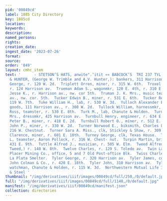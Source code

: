 ```yaml
---
pid: '00849cd'
label: 1885 City Directory
key: 1885cd
location: 
keywords: 
description: 
named_persons: 
rights: 
creation_date: 
ingest_date: '2023-07-26'
format: 
source: 
order: '849'
layout: cmhc_item
text: '      - STETSON’S HATS, anwite".‘itit «« BABCOCK’S  TRI 237 TYL     TRIMBLE
  & HUNTER, (George W. Trimble and A.V. Hunter,): bankers, 311 Harrison av.  Trippett
  George, r. 120 W. 2d.  Triplett Orren, miner, r. 315 W. 6th.  Troxel Albert, miner,
  r. 124 Harrison av.  Trueman Adam S., wagonmkr, 120 E. 4th, r. 310 E. 14th.  Truman
  Jesse K., r. Harrison av., nw. cor 5th.  Truman J. K. Mrs., music teacher, r. Harrison
  av., nw. cor. 5th.  Tucker Edwin B., miner, r. 531 E. 6th.  Tucker Reese H., r.
  119 W. 7th.  Tuke William H., lab, r. 530 W. 3d.  Yulloch Alexander E., second-hand
  goods, 111 Harrison av., r. 308 W. 2d.  Tullock William, harnessmkr, E. M. De. Lappe.  Tupman
  Ross, teamster, r. 530 E. 8th.  Turk M., lab, Chanute & Holden.  Turnbull Cornelia
  Mrs., dressmkr, 425 Harrison av.  Turnbull Henry, engineer, r. 634 E. 4th.  Turnbull
  Peter B., miner, r. 418 E. 2d.  Turnbull Robert O., miner, r. 512 E. 3d.  Turner
  John P., miner, r. 330 W. 2d.  Turner Norwood E., biksmith, Charles Leitzmann, r.
  216 W. Chestnut.  Turner Sara A. Miss., clk, Stickley & Shaw, r. 309 E. 6th.  Turney
  Clarence, miner, r. 601 E. 10th.  Turney George, clk, Texas House.  Turnipseed Aaron
  L, teamster, Aaron Pollock, r. 316 W. Chest- nut.  Turpin Martin, brickmason, r.
  431 E. 9th.  Tuttle Alfred J., musician, r. 505 W. Elm.  Tweed Alfred, (Clark &
  Tweed,) r. 140 W. 8th.  Twelve Charles, r. 129 S. Toledo av.  Twin Lakes Consolidated
  Placer Mining Co., office, 5 and 7 Old Post-oftice Blk.  Twiss Charles C., sampler,
  La Plata Smelter.  Tyler George, r. 320 Harrison av.  Tyler James, col’d, bill poster,
  John Colman & Co., r. 420 E. 18th.  Tyler John, 310 Harrison av.  Tyler Thomas,
  watchman, Chanute & Holden, r. 115 W. 3d.  Northwestern Mutual Life Ins. Co., Buck
  & Steel '
thumbnail: "/img/derivatives/iiif/images/00849cd/full/250,/0/default.jpg"
full: "/img/derivatives/iiif/images/00849cd/full/1140,/0/default.jpg"
manifest: "/img/derivatives/iiif/00849cd/manifest.json"
collection: directories
---
```

